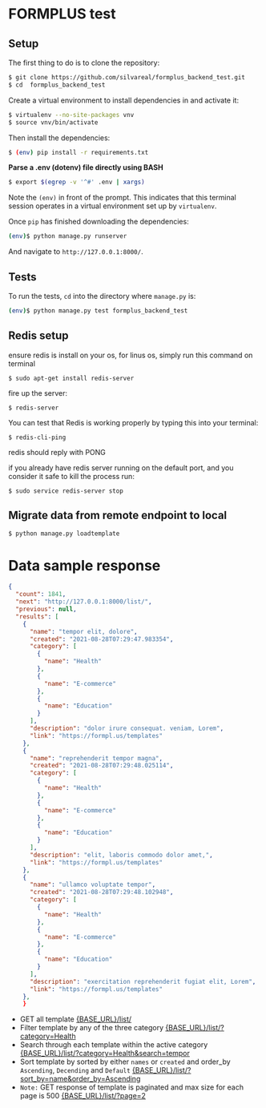 
# FORMPLUS test

## Setup

The first thing to do is to clone the repository:

```sh
$ git clone https://github.com/silvareal/formplus_backend_test.git
$ cd  formplus_backend_test
```

Create a virtual environment to install dependencies in and activate it:

```sh
$ virtualenv --no-site-packages vnv
$ source vnv/bin/activate
```

Then install the dependencies:

```sh
$ (env) pip install -r requirements.txt
```


**Parse a .env (dotenv) file directly using BASH**
```sh
$ export $(egrep -v '^#' .env | xargs)
```
Note the `(env)` in front of the prompt. This indicates that this terminal
session operates in a virtual environment set up by `virtualenv`.

Once `pip` has finished downloading the dependencies:
```sh
(env)$ python manage.py runserver
```
And navigate to `http://127.0.0.1:8000/`.


## Tests

To run the tests, `cd` into the directory where `manage.py` is:
```sh
(env)$ python manage.py test formplus_backend_test
```
## Redis setup
ensure redis is install on your os, for linus os, simply run this command on terminal
```
$ sudo apt-get install redis-server
```
fire up the server:
```
$ redis-server
```
You can test that Redis is working properly by typing this into your terminal:
```
$ redis-cli-ping
```
redis should reply  with PONG 

if you already have redis server running on the default port, and you consider it safe to kill the process run:

```
$ sudo service redis-server stop
```

## Migrate data from remote endpoint to local 
```
$ python manage.py loadtemplate
```
# Data sample response

```json
{
  "count": 1841,
  "next": "http://127.0.0.1:8000/list/",
  "previous": null,
  "results": [
    {
      "name": "tempor elit, dolore",
      "created": "2021-08-28T07:29:47.983354",
      "category": [
        {
          "name": "Health"
        },
        {
          "name": "E-commerce"
        },
        {
          "name": "Education"
        }
      ],
      "description": "dolor irure consequat. veniam, Lorem",
      "link": "https://formpl.us/templates"
    },
    {
      "name": "reprehenderit tempor magna",
      "created": "2021-08-28T07:29:48.025114",
      "category": [
        {
          "name": "Health"
        },
        {
          "name": "E-commerce"
        },
        {
          "name": "Education"
        }
      ],
      "description": "elit, laboris commodo dolor amet,",
      "link": "https://formpl.us/templates"
    },
    {
      "name": "ullamco voluptate tempor",
      "created": "2021-08-28T07:29:48.102948",
      "category": [
        {
          "name": "Health"
        },
        {
          "name": "E-commerce"
        },
        {
          "name": "Education"
        }
      ],
      "description": "exercitation reprehenderit fugiat elit, Lorem",
      "link": "https://formpl.us/templates"
    },
    }
```

- GET all template [{BASE_URL}/list/](#)
- Filter template by any of the three category  [{BASE_URL}/list/?category=Health](#)
- Search through each template within the active category  [{BASE_URL}/list/?category=Health&search=tempor](#)
- Sort template by sorted by either `names` or `created` and order_by `Ascending`, `Decending` and `Default`  [{BASE_URL}/list/?sort_by=name&order_by=Ascending](#)
- `Note:` GET response of template is paginated and max size for each page is 500 [{BASE_URL}/list/?page=2](#)
